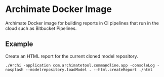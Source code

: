 # Archimate Docker Image

Archimate Docker image for building reports in CI pipelines that run in the cloud such as Bitbucket Pipelines.

## Example

Create an HTML report for the current cloned model repository.
    
    ./Archi -application com.archimatetool.commandline.app -consoleLog -nosplash --modelrepository.loadModel . --html.createReport ./html
